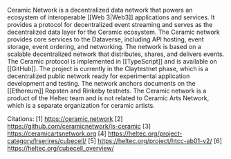 Ceramic Network is a decentralized data network that powers an ecosystem of interoperable [[Web 3|Web3]] applications and services. It provides a protocol for decentralized event streaming and serves as the decentralized data layer for the Ceramic ecosystem. The Ceramic network provides core services to the Dataverse, including API hosting, event storage, event ordering, and networking. The network is based on a scalable decentralized network that distributes, shares, and delivers events. The Ceramic protocol is implemented in [[TypeScript]] and is available on [[GitHub]]. The project is currently in the Claytestnet phase, which is a decentralized public network ready for experimental application development and testing. The network anchors documents on the [[Ethereum]] Ropsten and Rinkeby testnets. The Ceramic network is a product of the Heltec team and is not related to Ceramic Arts Network, which is a separate organization for ceramic artists.

Citations:
[1] https://ceramic.network
[2] https://github.com/ceramicnetwork/js-ceramic
[3] https://ceramicartsnetwork.org
[4] https://heltec.org/project-category/lrserires/cubecell/
[5] https://heltec.org/project/htcc-ab01-v2/
[6] https://heltec.org/cubecell_overview/
